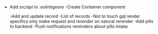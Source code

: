 - Add src/api to .eslintignore
  -Create Container component

  -Add and update record
  -List of records
  -Not to touch gql render specifics only make request and rerender on natural rerender
  -Add pills to backend
  -Push notifications reminders about pills intake
